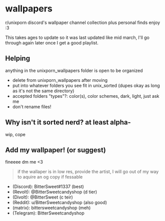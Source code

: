 # wallpapers
r/unixporn discord's wallpaper channel collection plus personal finds
enjoy :3

This takes ages to update so it was last updated like mid march, I'll go through again later once I get a good playlist.

## Helping
anything in the unixporn\_wallpapers folder is open to be organized
- delete from unixporn\_wallpapers after moving
- put into whatever folders you see fit in unix\_sorted (dupes okay as long as it's not the same directory)
- accepted folders "types"?: color(s), color schemes, dark, light, just ask me
- don't rename files!

## Why isn't it sorted nerd? at least alpha-
wip, cope

## Add my wallpaper! (or suggest)
fineeee dm me <3
> if the wallaper is in low res, provide the artist, I will go out of my way to aquire an og copy if fessable
- (Discord): BitterSweet#1337 (best)
- (Revolt): @BitterSweetcandyshop (d tier)
- (Divolt): @BitterSweet (c teir)
- (Reddit): u/BitterSweetcandyshop (also good)
- (matrix): bittersweetcandyshop (meh)
- (Telegram): BitterSweetcandyshop

